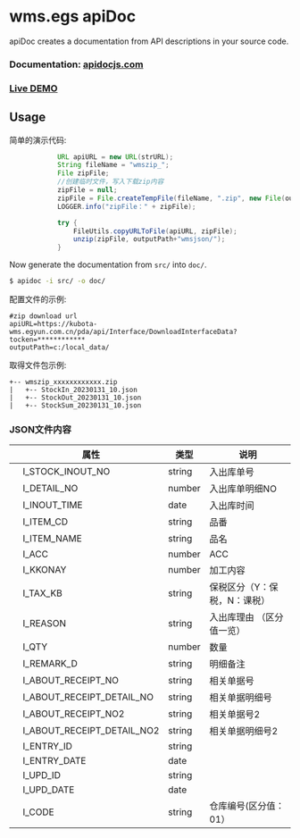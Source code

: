 # wms.egs apiDoc

apiDoc creates a documentation from API descriptions in your source code.

### Documentation: [apidocjs.com](http://apidocjs.com)

### [Live DEMO](http://apidocjs.com/example/)

## Usage

简单的演示代码:

```java
            URL apiURL = new URL(strURL);
            String fileName = "wmszip_";
            File zipFile;
            //创建临时文件，写入下载zip内容
            zipFile = null;
            zipFile = File.createTempFile(fileName, ".zip", new File(outputPath));
            LOGGER.info("zipFile：" + zipFile);

            try {
                FileUtils.copyURLToFile(apiURL, zipFile);
                unzip(zipFile, outputPath+"wmsjson/");
            }
```

Now generate the documentation from `src/` into `doc/`.

```bash
$ apidoc -i src/ -o doc/
```

配置文件的示例:

~~~properties
#zip download url
apiURL=https://kubota-wms.egyun.com.cn/pda/api/Interface/DownloadInterfaceData?tocken=************
outputPath=c:/local_data/
~~~

取得文件包示例:

```
+-- wmszip_xxxxxxxxxxxx.zip
|   +-- StockIn_20230131_10.json
|   +-- StockOut_20230131_10.json
|   +-- StockSum_20230131_10.json
```

### JSON文件内容

<table class="have-children-table"><thead><tr><th></th> <th>属性</th> <th>类型</th> <th>说明</th></tr></thead> 
<tbody>
<tr><td><i class="toggle-children-table"></i></td> <td>I_STOCK_INOUT_NO</td> <td>string</td> <td>入出库单号</td></tr> 
<tr><td><i class="toggle-children-table"></i></td> <td>I_DETAIL_NO</td> <td>number</td> <td>入出库单明细NO</td> </tr> 
<tr><td><i class="toggle-children-table"></i></td> <td>I_INOUT_TIME</td> <td>date</td> <td>入出库时间</td> </tr> 
<tr><td><i class="toggle-children-table"></i></td> <td>I_ITEM_CD</td> <td>string</td> <td>品番</td> </tr> 
<tr><td><i class="toggle-children-table"></i></td> <td>I_ITEM_NAME</td> <td>string</td> <td>品名</td> </tr> 
<tr><td><i class="toggle-children-table"></i></td> <td>I_ACC</td> <td>number</td> <td>ACC</td> </tr> 
<tr><td><i class="toggle-children-table"></i></td> <td>I_KKONAY</td> <td>number</td> <td>加工内容</td> </tr> 
<tr><td><i class="toggle-children-table"></i></td> <td>I_TAX_KB</td> <td>string</td> <td>保税区分（Y：保税，N：课税）</td> </tr> 
<tr><td><i class="toggle-children-table"></i></td> <td>I_REASON</td> <td>string</td> <td>入出库理由 （区分值一览）</td> </tr> 
<tr><td><i class="toggle-children-table"></i></td> <td>I_QTY</td> <td>number</td> <td>数量</td> </tr>
<tr><td><i class="toggle-children-table"></i></td> <td>I_REMARK_D</td> <td>string</td> <td>明细备注</td> </tr>
<tr><td><i class="toggle-children-table"></i></td> <td>I_ABOUT_RECEIPT_NO</td> <td>string</td> <td>相关单据号</td> </tr>
<tr><td><i class="toggle-children-table"></i></td> <td>I_ABOUT_RECEIPT_DETAIL_NO</td> <td>string</td> <td>相关单据明细号</td> </tr>
<tr><td><i class="toggle-children-table"></i></td> <td>I_ABOUT_RECEIPT_NO2</td> <td>string</td> <td>相关单据号2</td></tr>
<tr><td><i class="toggle-children-table"></i></td> <td>I_ABOUT_RECEIPT_DETAIL_NO2</td> <td>string</td> <td>相关单据明细号2</td> </tr>
<tr><td><i class="toggle-children-table"></i></td> <td>I_ENTRY_ID</td> <td>string</td> <td></td> </tr>
<tr><td><i class="toggle-children-table"></i></td> <td>I_ENTRY_DATE</td> <td>date</td> <td></td> </tr>
<tr><td><i class="toggle-children-table"></i></td> <td>I_UPD_ID</td> <td>string</td> <td></td> </tr>
<tr><td><i class="toggle-children-table"></i></td> <td>I_UPD_DATE</td> <td>date</td> <td></td> </tr>
<tr><td><i class="toggle-children-table"></i></td> <td>I_CODE</td> <td>string</td> <td>仓库编号(区分值：01）</td> </tr>
</tbody>
</table>
